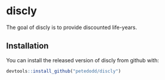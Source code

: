 # discly

<!-- badges: start -->
<!-- badges: end -->

The goal of discly is to provide discounted life-years.

## Installation

You can install the released version of discly from github with:

``` r
devtools::install_github("petedodd/discly")
```

